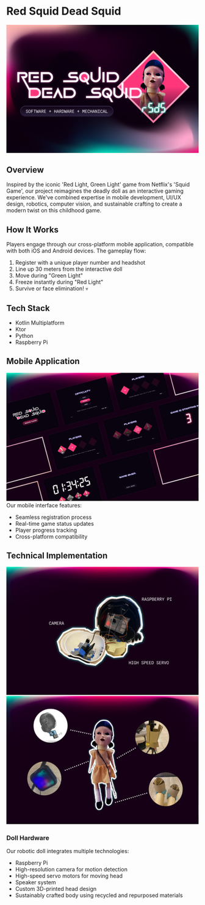 # Red Squid Dead Squid
![alt text](Slide1-1.PNG)
## Overview
Inspired by the iconic 'Red Light, Green Light' game from Netflix's 'Squid Game', our project reimagines the deadly doll as an interactive gaming experience. We've combined expertise in mobile development, UI/UX design, robotics, computer vision, and sustainable crafting to create a modern twist on this childhood game.

## How It Works
Players engage through our cross-platform mobile application, compatible with both iOS and Android devices. The gameplay flow:
1. Register with a unique player number and headshot
2. Line up 30 meters from the interactive doll
3. Move during "Green Light"
4. Freeze instantly during "Red Light"
5. Survive or face elimination! 💀

## Tech Stack
- Kotlin Multiplatform
- Ktor
- Python
- Raspberry Pi

## Mobile Application
![alt text](Slide2-1.PNG)
Our mobile interface features:
- Seamless registration process
- Real-time game status updates
- Player progress tracking
- Cross-platform compatibility

## Technical Implementation
![alt text](Slide3-1.PNG)
![alt text](Slide4-1.PNG)

### Doll Hardware
Our robotic doll integrates multiple technologies:
- Raspberry Pi
- High-resolution camera for motion detection
- High-speed servo motors for moving head
- Speaker system
- Custom 3D-printed head design
- Sustainably crafted body using recycled and repurposed materials

